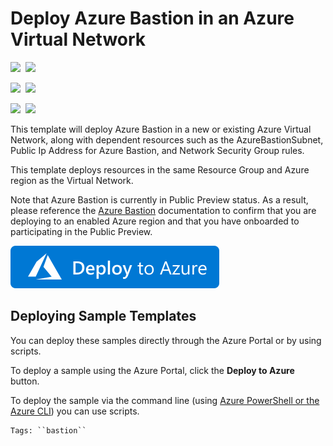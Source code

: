 # Deploy Azure Bastion in an Azure Virtual Network

<IMG SRC="https://azurequickstartsservice.blob.core.windows.net/badges/101-azure-bastion/PublicLastTestDate.svg" />&nbsp;
<IMG SRC="https://azurequickstartsservice.blob.core.windows.net/badges/101-azure-bastion/PublicDeployment.svg" />&nbsp;

<IMG SRC="https://azurequickstartsservice.blob.core.windows.net/badges/101-azure-bastion/FairfaxLastTestDate.svg" />&nbsp;
<IMG SRC="https://azurequickstartsservice.blob.core.windows.net/badges/101-azure-bastion/FairfaxDeployment.svg" />&nbsp;

<IMG SRC="https://azurequickstartsservice.blob.core.windows.net/badges/101-azure-bastion/BestPracticeResult.svg" />&nbsp;
<IMG SRC="https://azurequickstartsservice.blob.core.windows.net/badges/101-azure-bastion/CredScanResult.svg" />&nbsp;

This template will deploy Azure Bastion in a new or existing Azure Virtual Network, along with dependent resources such as the AzureBastionSubnet, Public Ip Address for Azure Bastion, and Network Security Group rules.

This template deploys resources in the same Resource Group and Azure region as the Virtual Network.

Note that Azure Bastion is currently in Public Preview status.  As a result, please reference the <a href="https://docs.microsoft.com/en-us/azure/bastion/bastion-overview" target="_blank">Azure Bastion</a> documentation to confirm that you are deploying to an enabled Azure region and that you have onboarded to participating in the Public Preview.

<a href="https://portal.azure.com/#create/Microsoft.Template/uri/https%3A%2F%2Fraw.githubusercontent.com%2FAzure%2Fazure-quickstart-templates%2Fmaster%2F101-azure-bastion%2Fazuredeploy.json" target="_blank"><img src="https://raw.githubusercontent.com/Azure/azure-quickstart-templates/master/1-CONTRIBUTION-GUIDE/images/deploytoazure.svg?sanitize=true"/>
</a>

## Deploying Sample Templates

You can deploy these samples directly through the Azure Portal or by using scripts.

To deploy a sample using the Azure Portal, click the **Deploy to Azure** button.

To deploy the sample via the command line (using [Azure PowerShell or the Azure CLI](https://azure.microsoft.com/en-us/downloads/)) you can use scripts.
```
Tags: ``bastion``

